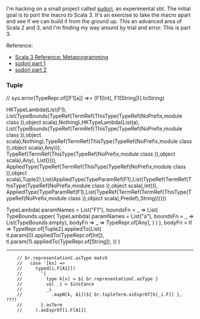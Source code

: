 
  [sudori]: https://github.com/eed3si9n/sudori
  [part1]: https://eed3si9n.com/sudori-part1
  [part2]: https://eed3si9n.com/sudori-part2
  [metaprogramming]: http://dotty.epfl.ch/docs/reference/metaprogramming/toc.html
  [Enum]: http://dotty.epfl.ch/docs/reference/enums/adts.html
  [TypeProjection]: http://dotty.epfl.ch/docs/reference/dropped-features/type-projection.html
  [so-50043630]: https://stackoverflow.com/q/50043630/3827
  [Tree]: https://github.com/lampepfl/dotty/blob/3.0.1/library/src/scala/quoted/Quotes.scala#L255
  [Transformer]: https://github.com/scala/scala/blob/v2.13.6/src/reflect/scala/reflect/api/Trees.scala#L2563
  [TreeMap]: https://github.com/lampepfl/dotty/blob/3.0.1/library/src/scala/quoted/Quotes.scala#L4370
  [Type]: http://dotty.epfl.ch/docs/reference/metaprogramming/macros.html#types-for-quotations
  [statically-unknown]: https://docs.scala-lang.org/scala3/guides/macros/faq.html#how-do-i-summon-an-expression-for-statically-unknown-types
  [Instance]: https://github.com/sbt/sbt/blob/v1.5.5/core-macros/src/main/scala/sbt/internal/util/appmacro/Instance.scala
  [1c22478edc]: https://github.com/sbt/sbt-zero-thirteen/commit/1c22478edcad5b083330445317d3ef28f3fa3ef2
  [Selective]: https://eed3si9n.com/selective-functor-in-sbt
  [TypeTest]: http://dotty.epfl.ch/docs/reference/other-new-features/type-test.html
  [Lambda]: https://github.com/lampepfl/dotty/blob/3.0.1/library/src/scala/quoted/Quotes.scala#L1290
  [createFunction]: https://github.com/sbt/sbt/blob/v1.5.5/core-macros/src/main/scala/sbt/internal/util/appmacro/ContextUtil.scala#L234

I'm hacking on a small project called [sudori][sudori], an experimental sbt. The initial goal is to port the macro to Scala 3. It's an exercise to take the macro apart and see if we can build it from the ground up. This an advanced area of Scala 2 and 3, and I'm finding my way around by trial and error. This is part 3.

Reference:
- [Scala 3 Reference: Metaprogramming][metaprogramming]
- [sudori part 1][part1]
- [sudori part 2][part2]



### Tuple



// sys.error(TypeRepr.of[[F1[a]] =>> (F1[Int], F1[String])].toString)


HKTypeLambda(List(F1), List(TypeBounds(TypeRef(TermRef(ThisType(TypeRef(NoPrefix,module class <root>)),object scala),Nothing),HKTypeLambda(List(a), List(TypeBounds(TypeRef(TermRef(ThisType(TypeRef(NoPrefix,module class <root>)),object scala),Nothing),TypeRef(TermRef(ThisType(TypeRef(NoPrefix,module class <root>)),object scala),Any))), TypeRef(TermRef(ThisType(TypeRef(NoPrefix,module class <root>)),object scala),Any), List()))), AppliedType(TypeRef(TermRef(ThisType(TypeRef(NoPrefix,module class <root>)),object scala),Tuple2),List(AppliedType(TypeParamRef(F1),List(TypeRef(TermRef(ThisType(TypeRef(NoPrefix,module class <root>)),object scala),Int))), AppliedType(TypeParamRef(F1),List(TypeRef(TermRef(TermRef(ThisType(TypeRef(NoPrefix,module class <root>)),object scala),Predef),String))))))

TypeLambda(
  paramNames = List("F1"),
  boundsFn = _ => List(
    TypeBounds.upper(
      TypeLambda(
        paramNames = List("a"),
        boundsFn = _ => List(TypeBounds.empty),
        bodyFn => _ => TypeRepr.of[Any],
      )
    )
  ),
  bodyFn = tl =>
    TypeRepr.of[Tuple2].appliedTo(List(
      tl.param(0).appliedTo(TypeRepr.of[Int]),
      tl.param(1).appliedTo(TypeRepr.of[String]),
    ))
)

-----


        // br.representationC.asType match
        //   case '[kx] =>
        //     typed[i.F[A1]](
        //       '{
        //         type k[x] = ${ br.representationC.asType }
        //         val _i = $instance
        //         _i
        //           .mapN[k, A1](${ br.tupleTerm.asExprOf[k[_i.F]] }, ???)
        //       }.asTerm
        //     ).asExprOf[i.F[A1]]
